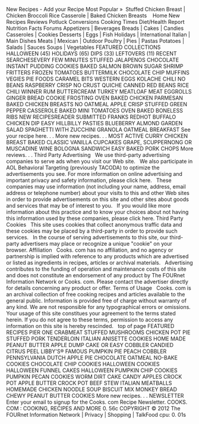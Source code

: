 New Recipes - Add your Recipe Most Popular »  Stuffed Chicken Breast | Chicken Broccoli Rice Casserole | Baked Chicken Breasts    Home New Recipes Reviews Potluck Conversions Cooking Times Diet/Health Report Nutrition Facts Forums Appetizers | Beverages Breads | Cakes | Candies Casseroles | Cookies Desserts | Eggs | Fish Holidays | International Italian | Main Dishes Meats | Mexican | Outdoor Poultry | Pies | Pastas Potatoes | Salads | Sauces Soups | Vegetables FEATURED COLLECTIONS HALLOWEEN (45) HOLIDAYS (65) DIPS (33) LEFTOVERS (11) RECENT SEARCHESEVERY FEW MINUTES STUFFED JALAPENOS CHOCOLATE INSTANT PUDDING COOKIES BAKED SALMON BROWN SUGAR SHRIMP FRITTERS FROZEN TOMATOES BUTTERMILK CHOCOLATE CHIP MUFFINS VEGIES PIE FOODS CARAMEL BITS WESTERN EGGS KOLACHE CHILI NO BEANS RASPBERRY CRISP NO CRUST QUICHE CANNED RED BEANS RICE CHILI WINNER RUM BUTTERCREAM TURKEY MEATLOAF MEAT EGGROLLS GINGER BREAD COOKIE FROSTING OVEN BAKED CHICKEN PARMESAN BAKED CHICKEN BREASTS NO OATMEAL APPLE CRISP STUFFED GREEN PEPPER CASSEROLE BAKED MINI TOMATOES OVEN BAKED BONELESS RIBS NEW RECIPESREADER SUBMITTED FRANKS REDHOT BUFFALO CHICKEN DIP EASY HILLBILLY PASTIES BLUEBERRY ALMOND GARDEN SALAD SPAGHETTI WITH ZUCCHINI GRANOLA OATMEAL BREAKFAST See your recipe here. . . More new recipes. . . MOST ACTIVE CURRY CHICKEN BREAST BAKED CLASSIC VANILLA CUPCAKES GRAPE, SCUPPERNONG OR MUSCADINE WINE BOLOGNA SANDWICH EASY BAKED PORK CHOPS More reviews. . . Third Party Advertising   We use third-party advertising companies to serve ads when you visit our Web site.   We also participate in AOL Behavioral Targeting (previously TACODA) to optimize the advertisements you see. For more information on online advertising and important privacy and safety information, please click here.   These companies may use information (not including your name, address, email address or telephone number) about your visits to this and other Web sites in order to provide advertisements on this site and other sites about goods and services that may be of interest to you.   If you would like more information about this practice and to know your choices about not having this information used by these companies, please click here. Third Party Cookies   This site uses cookies that collect anonymous traffic data and these cookies may be placed by a third-party in order to provide such services.   In the course of serving advertisements to this site, our third-party advertisers may place or recognize a unique "cookie" on your browser. Affiliation   Cooks. com has no affiliation, and no agency or partnership is implied with reference to any products which are advertised or listed as ingredients in recipes, articles or archival materials.   Advertising contributes to the funding of operation and maintenance costs of this site and does not constitute an endorsement of any product by The FOURnet Information Network or Cooks. com. Please contact the advertiser directly for details concerning any product or offer. Terms of Usage   Cooks. com is an archival collection of free cooking recipes and articles available to the general public. Information is provided free of charge without warranty of any kind. We are not responsible for any typographical errors or omissions. Your usage of this site constitues your agreement to the terms stated herein. If you do not agree to these terms, permission to access any information on this site is hereby rescinded.   top of page FEATURED RECIPES PIER ONE CRABMEAT STUFFED MUSHROOMS CHICKEN POT PIE STUFFED PORK TENDERLOIN ITALIAN ANISETTE COOKIES HOME MADE PEANUT BUTTER APPLE DUMP CAKE OR EASY COBBLER CANDIED CITRUS PEEL LIBBY'S® FAMOUS PUMPKIN PIE PEACH COBBLER PENNSYLVANIA DUTCH APPLE PIE CHOCOLATE OATMEAL NO-BAKE COOKIES CHOCOLATE CHIP COOKIES HALLOWEEN COOKIES HALLOWEEN FUNNEL CAKES HALLOWEEN PUMPKIN CHIP COOKIES PUMPKIN PECAN COOKIES WORM DIRT CAKE CANDY APPLES CROCK POT APPLE BUTTER CROCK POT BEEF STEW ITALIAN MEATBALLS HOMEMADE CHICKEN NOODLE SOUP BISCUIT MIX MONKEY BREAD CHEWY PEANUT BUTTER COOKIES More new recipes. . . NEWSLETTER Enter your email to signup for the Cooks. com Recipe Newsletter. COOKS. COM : COOKING, RECIPES AND MORE 0. 56c COPYRIGHT © 2012 The FOURnet Information Network | Privacy | Shopping | TalkFood cpu: 0. 01s